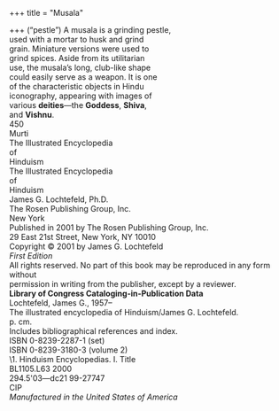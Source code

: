 +++
title = "Musala"

+++
(“pestle”) A musala is a grinding pestle,  
used with a mortar to husk and grind  
grain. Miniature versions were used to  
grind spices. Aside from its utilitarian  
use, the musala’s long, club-like shape  
could easily serve as a weapon. It is one  
of the characteristic objects in Hindu  
iconography, appearing with images of  
various **deities**—the **Goddess**, **Shiva**,  
and **Vishnu**.  
450  
Murti  
The Illustrated Encyclopedia  
of  
Hinduism  
The Illustrated Encyclopedia  
of  
Hinduism  
James G. Lochtefeld, Ph.D.  
The Rosen Publishing Group, Inc.  
New York  
Published in 2001 by The Rosen Publishing Group, Inc.  
29 East 21st Street, New York, NY 10010  
Copyright © 2001 by James G. Lochtefeld  
*First Edition*  
All rights reserved. No part of this book may be reproduced in any form without  
permission in writing from the publisher, except by a reviewer.  
**Library of Congress Cataloging-in-Publication Data**  
Lochtefeld, James G., 1957–  
The illustrated encyclopedia of Hinduism/James G. Lochtefeld.  
p. cm.  
Includes bibliographical references and index.  
ISBN 0-8239-2287-1 (set)  
ISBN 0-8239-3180-3 (volume 2)  
\1. Hinduism Encyclopedias. I. Title  
BL1105.L63 2000  
294.5'03—dc21 99-27747  
CIP  
*Manufactured in the United States of America*